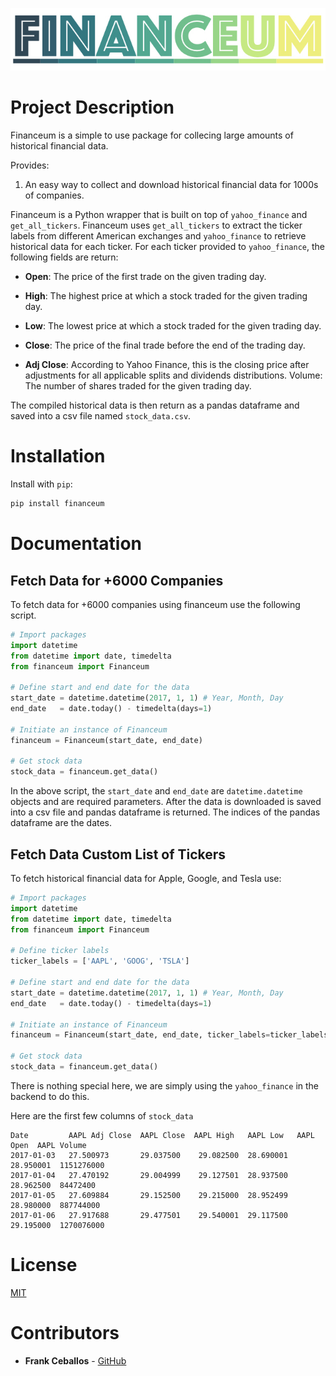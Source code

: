 ![Drag Racing](Assets/logo.jpeg)

# Project Description

Financeum is a simple to use package for collecing large amounts of historical
financial data.

Provides:

  1. An easy way to collect and download historical financial data for 1000s 
  of companies.

Financeum is a Python wrapper that is built on top of `yahoo_finance` and
`get_all_tickers`.  Financeum uses `get_all_tickers` to extract the ticker
labels from different American exchanges and `yahoo_finance` to retrieve 
historical data for each ticker. For each ticker provided to `yahoo_finance`, 
the following fields are return:

* **Open**: The price of the first trade on the given trading day.

* **High**: The highest price at which a stock traded for the given 
  trading day.

* **Low**: The lowest price at which a stock traded for the given 
trading day.

* **Close**: The price of the final trade before the end of the 
 trading day.

* **Adj Close**: According to Yahoo Finance, this is the closing price
  after adjustments for all applicable splits and dividends
  distributions. Volume: The number of shares traded for the given
  trading day.

The compiled historical data is then return as a pandas dataframe and saved 
into a csv file named `stock_data.csv`.


# Installation

Install with `pip`:

```sh
pip install financeum
```

# Documentation

## Fetch Data for +6000 Companies

To fetch data for +6000 companies using financeum use the following script.

```python
# Import packages
import datetime
from datetime import date, timedelta
from financeum import Financeum

# Define start and end date for the data
start_date = datetime.datetime(2017, 1, 1) # Year, Month, Day
end_date   = date.today() - timedelta(days=1)

# Initiate an instance of Financeum
financeum = Financeum(start_date, end_date)

# Get stock data
stock_data = financeum.get_data()
```

In the above script, the `start_date` and `end_date` are `datetime.datetime` 
objects and are required parameters. After the data is downloaded is saved
into a csv file and pandas dataframe is returned. The indices of the pandas
dataframe are the dates. 

## Fetch Data Custom List of Tickers

To fetch historical financial data for Apple, Google, and Tesla use:

```python
# Import packages
import datetime
from datetime import date, timedelta
from financeum import Financeum

# Define ticker labels
ticker_labels = ['AAPL', 'GOOG', 'TSLA']

# Define start and end date for the data
start_date = datetime.datetime(2017, 1, 1) # Year, Month, Day
end_date   = date.today() - timedelta(days=1)

# Initiate an instance of Financeum
financeum = Financeum(start_date, end_date, ticker_labels=ticker_labels)

# Get stock data
stock_data = financeum.get_data()
```

There is nothing special here, we are simply using the `yahoo_finance` in the
backend to do this.

Here are the first few columns of `stock_data`

```
Date         AAPL Adj Close  AAPL Close  AAPL High   AAPL Low   AAPL Open  AAPL Volume 
2017-01-03   27.500973       29.037500    29.082500  28.690001  28.950001  1151276000      
2017-01-04   27.470192       29.004999    29.127501  28.937500  28.962500  84472400     
2017-01-05   27.609884       29.152500    29.215000  28.952499  28.980000  887744000      
2017-01-06   27.917688       29.477501    29.540001  29.117500  29.195000  1270076000      
```

# License
[MIT](LICENSES/MIT.txt)

# Contributors
* **Frank Ceballos** - [GitHub](https://github.com/frank-ceballos)